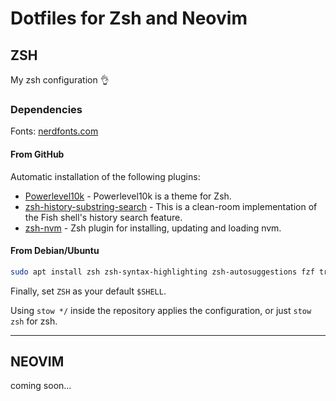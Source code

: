 # Dotfiles for Zsh and Neovim

## ZSH

My zsh configuration 👌

### Dependencies

Fonts: [nerdfonts.com](https://www.nerdfonts.com/)

#### From GitHub

Automatic installation of the following plugins:

- [Powerlevel10k](https://github.com/romkatv/powerlevel10k) - Powerlevel10k is a theme for Zsh.
- [zsh-history-substring-search](https://github.com/zsh-users/zsh-history-substring-search) - This is a clean-room implementation of the Fish shell's history search feature.
- [zsh-nvm](https://github.com/lukechilds/zsh-nvm) - Zsh plugin for installing, updating and loading nvm.

#### From Debian/Ubuntu

```bash
sudo apt install zsh zsh-syntax-highlighting zsh-autosuggestions fzf tree stow exa
```

Finally, set `ZSH` as your default `$SHELL`.

Using `stow */` inside the repository applies the configuration,
or just `stow zsh` for zsh.

---

## NEOVIM

coming soon...
